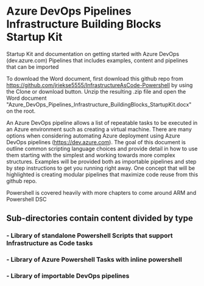 # Azure DevOps Pipelines Infrastructure Building Blocks Startup Kit
Startup Kit and documentation on getting started with Azure DevOps (dev.azure.com) Pipelines that includes examples, content and pipelines that can be imported

To download the Word document, first download this github repo from https://github.com/jriekse5555/InfrastructureAsCode-Powershell by using the Clone or download button. Unzip the resulting .zip file and open the Word document "Azure_DevOps_Pipelines_Infrastructure_BuildingBlocks_StartupKit.docx" on the root.

An Azure DevOps pipeline allows a list of repeatable tasks to be executed in an Azure environment such as creating a virtual machine. There are many options when considering automating Azure deployment using Azure DevOps pipelines (https://dev.azure.com). The goal of this document is outline common scripting language choices and provide detail in how to use them starting with the simplest and working towards more complex structures. Examples will be provided both as importable pipelines and step by step instructions to get you running right away. One concept that will be highlighted is creating modular pipelines that maximize code reuse from this github repo.

Powershell is covered heavily with more chapters to come around ARM and Powershell DSC

## Sub-directories contain content divided by type
### - Library of standalone Powershell Scripts that support Infrastructure as Code tasks
### - Library of Azure Powershell Tasks with inline powershell
### - Library of importable DevOps pipelines
